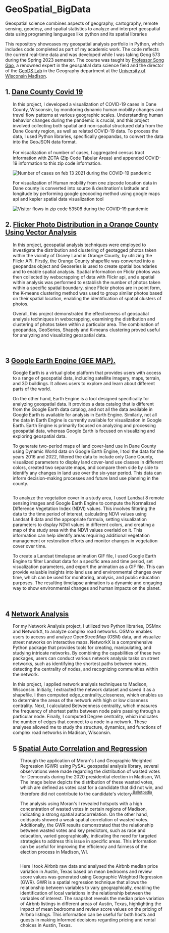 # GeoSpatial_BigData
 Geospatial science combines aspects of geography, cartography, remote sensing, geodesy, and spatial statistics to analyze and interpret geospatial data using programing languages like python and its spatial libraries

<p> This repository showcases my geospatial analysis portfolio in Python, which includes code completed as part of my academic work. The code reflects the current real-time data and was developed while I was taking Geog 573 during the Spring 2023 semester. The course was taught by <a href = "https://geography.wisc.edu/staff/gao-song/"> Professor Song Gao</a>, a renowned expert in the geospatial data science field and the director of the <a href = "https://geography.wisc.edu/geods/">GeoDS Lab</a> in the Geography department at the <a href = "https://wisc.edu/">University of Wisconsin Madison</a>. </p>

## 1. <a href = "https://github.com/gangaraju09/GeoSpatial_BigData/tree/main/DaneCounty_Covid_19">  Dane County Covid 19</a>
<ul>
<p> In this project, I developed a visualization of COVID-19 cases in Dane County, Wisconsin, by monitoring dynamic human mobility changes and travel flow patterns at various geographic scales. Understanding human behavior changes during the pandemic is crucial, and this project involved collecting both spatial and non-spatial structured data from the Dane County region, as well as related COVID-19 data. To process the data, I used Python libraries, specifically geopandas, to convert the data into the GeoJSON data format.<br><br> For visualization of number of cases, I aggregated census tract information with ZCTA (Zip Code Tabular Areas) and appended COVID-19 information to this zip code information. <p> 

<img src = "https://github.com/gangaraju09/GeoSpatial_BigData/blob/main/DaneCounty_Covid_19/New%20folder/covid_daneCounty.png?raw=true" alt="Number of cases on feb 13 2021 during the COVID-19 pandemic">
</ul>

<ul>
<p>  For visualization of Human mobility from one zipcode location data in Dane county is converted into source & desitnation's latitude and longitude by performing google geocoding method using google maps api and kepler spatial data visualization tool <p> 

<img src = "https://github.com/gangaraju09/GeoSpatial_BigData/blob/main/DaneCounty_Covid_19/New%20folder/visitor_flows_53508.png?raw=true" alt="Visitor flows in zip code 53508 during the COVID-19 pandemic">
</ul>

## 2. <a href = "https://github.com/gangaraju09/GeoSpatial_BigData/tree/main/Vector_processing">  Flicker Photo Distribution in a Orange County Using Vector Analysis</a>
<ul>
<p> In this project, geospatial analysis techniques were employed to investigate the distribution and clustering of geotagged photos taken within the vicinity of Disney Land in Orange County, by utilizing the Flickr API. Firstly, the Orange County shapefile was converted into a geopandas object and Geoseries is used to create spatial boundaries and to enable spatial analysis. Spatial information on Flickr photos was then collected by webscrapping of data with Flickr api, and a spatial within analysis was performed to establish the number of photos taken within a specific spatial boundary. since Flickr photos are in point form, the K-means clustering method was used to group similar photos based on their spatial location, enabling the identification of spatial clusters of photos.

Overall, this project demonstrated the effectiveness of geospatial analysis techniques in webscrapping, examining the distribution and clustering of photos taken within a particular area. The combination of geopandas, GeoSeries, Shapely and K-means clustering proved useful for analyzing and visualizing geospatial data.  <p> 

<img src = " https://github.com/gangaraju09/GeoSpatial_BigData/blob/main/Vector_processing/images/Orange_county.png?raw=true" alt="">

<img src = " https://github.com/gangaraju09/GeoSpatial_BigData/blob/main/Vector_processing/images/flickr_image_points.png?raw=true" alt="">

<img src = " https://github.com/gangaraju09/GeoSpatial_BigData/blob/main/Vector_processing/images/no_spatial_within.png?raw=true" alt="">

<img src = " https://github.com/gangaraju09/GeoSpatial_BigData/blob/main/Vector_processing/images/with_spatial_within.png?raw=true" alt="">

<img src = " https://github.com/gangaraju09/GeoSpatial_BigData/blob/main/Vector_processing/images/cluster.png?raw=true" alt="">

</ul>

## 3  <a href = "https://github.com/gangaraju09/GeoSpatial_BigData/tree/main/Google_Earth_Engine">  Google Earth Engine (GEE MAP).</a>
<ul>
<p> Google Earth is a virtual globe platform that provides users with access to a range of geospatial data, including satellite imagery, maps, terrain, and 3D buildings. It allows users to explore and learn about different parts of the world.

On the other hand, Earth Engine is a tool designed specifically for analyzing geospatial data. It provides a data catalog that is different from the Google Earth data catalog, and not all the data available in Google Earth is available for analysis in Earth Engine. Similarly, not all the data in Earth Engine is currently available for visualization in Google Earth. Earth Engine is primarily focused on analyzing and processing geospatial data, whereas Google Earth is focused on visualizing and exploring geospatial data.

To generate two-period maps of land cover-land use in Dane County using Dynamic World data on Google Earth Engine, I tool the data for the years 2016 and 2022, filtered the data to include only Dane County, visualized parameters to display land cover-land use classes in different colors, created two separate maps, and compare them side by side to identify any changes in land use over the six-year period. This data can inform decision-making processes and future land use planning in the county.
  <p> 
    <img src = " https://github.com/gangaraju09/GeoSpatial_BigData/blob/main/Google_Earth_Engine/output_files/landcover.png?raw=true" alt="">  

  <p> To analyze the vegetation cover in a study area, I used Landsat 8 remote sensing images and Google Earth Engine to compute the Normalized Difference Vegetation Index (NDVI) values. This involves filtering the data to the time period of interest, calculating NDVI values using Landsat 8 data and the appropriate formula, setting visualization parameters to display NDVI values in different colors, and creating a map of the study area with the NDVI values overlaid on it. This information can help identify areas requiring additional vegetation management or restoration efforts and monitor changes in vegetation cover over time.</p>

  <p>To create a Landsat timelapse animation GIF file, I used Google Earth Engine to filter Landsat data for a specific area and time period, set visualization parameters, and export the animation as a GIF file. This can provide valuable insights into land use and environmental changes over time, which can be used for monitoring, analysis, and public education purposes. The resulting timelapse animation is a dynamic and engaging way to show environmental changes and human impacts on the planet. </p>
<br>
  <img src = " https://github.com/gangaraju09/GeoSpatial_BigData/blob/main/Google_Earth_Engine/output_files/Aral_sea_ts.gif?raw=true" alt="">   
  <br>
  <img src = "https://github.com/gangaraju09/GeoSpatial_BigData/blob/main/Google_Earth_Engine/output_files/Denver_ts.gif?raw=true" alt="">
</ul>

## 4  <a href = "https://github.com/gangaraju09/GeoSpatial_BigData/tree/main/Network_Analysis">  Network Analysis</a>
<ul>
<p>For my Network Analysis project, I utilized two Python libraries, OSMnx and NetworkX, to analyze complex road networks. OSMnx enables users to access and analyze OpenStreetMap (OSM) data, and visualize street networks on interactive maps. NetworkX is a comprehensive Python package that provides tools for creating, manipulating, and studying intricate networks. By combining the capabilities of these two packages, users can conduct various network analysis tasks on street networks, such as identifying the shortest paths between nodes, detecting the centrality of nodes, and recognizing communities within the network.

In this project, I applied network analysis techniques to Madison, Wisconsin. Initially, I extracted the network dataset and saved it as a shapefile. I then computed edge_centrality_closeness, which enables us to determine the areas of the network with high or low closeness centrality. Next, I calculated Betweenness centrality, which measures the frequency of shortest paths between node pairs passing through a particular node. Finally, I computed Degree centrality, which indicates the number of edges that connect to a node in a network. These analyses allowed me to study the structure, dynamics, and functions of complex road networks in Madison, Wisconsin.
  <p> 

## 5  <a href = "https://github.com/gangaraju09/GeoSpatial_BigData/tree/main/Spatial_Autocorrelation_and_Regression"> Spatial Auto Correlation and Regression</a>
<ul>
<p> Through the application of Moran's I and Geographic Weighted Regression (GWR) using PySAL geospatial analysis library, several observations were made regarding the distribution of wasted votes for Democrats during the 2020 presidential election in Madison, WI. The image below depicts the distribution of these wasted votes, which are defined as votes cast for a candidate that did not win, and therefore did not contribute to the candidate's victory<sup><a href = "https://ballotpedia.org/Efficiency_gap"> Ballotpedia</a></sup>.

The analysis using Moran's I revealed hotspots with a high concentration of wasted votes in certain regions of Madison, indicating a strong spatial autocorrelation. On the other hand, coldspots showed a weak spatial correlation of wasted votes. Additionally, the GWR results demonstrated that the relationship between wasted votes and key predictors, such as race and education, varied geographically, indicating the need for targeted strategies to address this issue in specific areas. This information can be useful for improving the efficiency and fairness of the election process in Madison, WI.

<img src = "https://github.com/gangaraju09/GeoSpatial_BigData/blob/main/Spatial_Autocorrelation_and_Regression/images/Coldspots.png?raw=true" alt="">

Here I took Airbnb raw data and analysed the Airbnb median price variation in Austin, Texas based on mean bedrooms and review score values was generated using Geographic Weighted Regression (GWR). GWR is a spatial regression technique that allows the relationship between variables to vary geographically, enabling the identification of local variations in the relationship between the variables of interest. The snapshot reveals the median price variation of Airbnb listings in different areas of Austin, Texas, highlighting the impact of mean bedrooms and review score values on the pricing of Airbnb listings. This information can be useful for both hosts and guests in making informed decisions regarding pricing and rental choices in Austin, Texas.

<img src = "https://github.com/gangaraju09/GeoSpatial_BigData/blob/main/Spatial_Autocorrelation_and_Regression/images/GWR.png?raw=true" alt="">

</ul>
  </p> 


